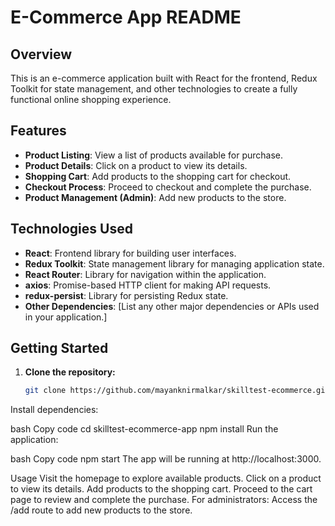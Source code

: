 # E-Commerce App README

## Overview

This is an e-commerce application built with React for the frontend, Redux Toolkit for state management, and other technologies to create a fully functional online shopping experience.

## Features

- **Product Listing**: View a list of products available for purchase.
- **Product Details**: Click on a product to view its details.
- **Shopping Cart**: Add products to the shopping cart for checkout.
- **Checkout Process**: Proceed to checkout and complete the purchase.
- **Product Management (Admin)**: Add new products to the store.

## Technologies Used

- **React**: Frontend library for building user interfaces.
- **Redux Toolkit**: State management library for managing application state.
- **React Router**: Library for navigation within the application.
- **axios**: Promise-based HTTP client for making API requests.
- **redux-persist**: Library for persisting Redux state.
- **Other Dependencies**: [List any other major dependencies or APIs used in your application.]

## Getting Started

1. **Clone the repository:**

   ```bash
   git clone https://github.com/mayanknirmalkar/skilltest-ecommerce.git
Install dependencies:

bash
Copy code
cd skilltest-ecommerce-app
npm install
Run the application:

bash
Copy code
npm start
The app will be running at http://localhost:3000.

Usage
Visit the homepage to explore available products.
Click on a product to view its details.
Add products to the shopping cart.
Proceed to the cart page to review and complete the purchase.
For administrators:
Access the /add route to add new products to the store.
